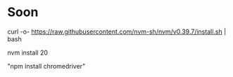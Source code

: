 # Soon
curl -o- https://raw.githubusercontent.com/nvm-sh/nvm/v0.39.7/install.sh | bash

nvm install 20

"npm install chromedriver"
